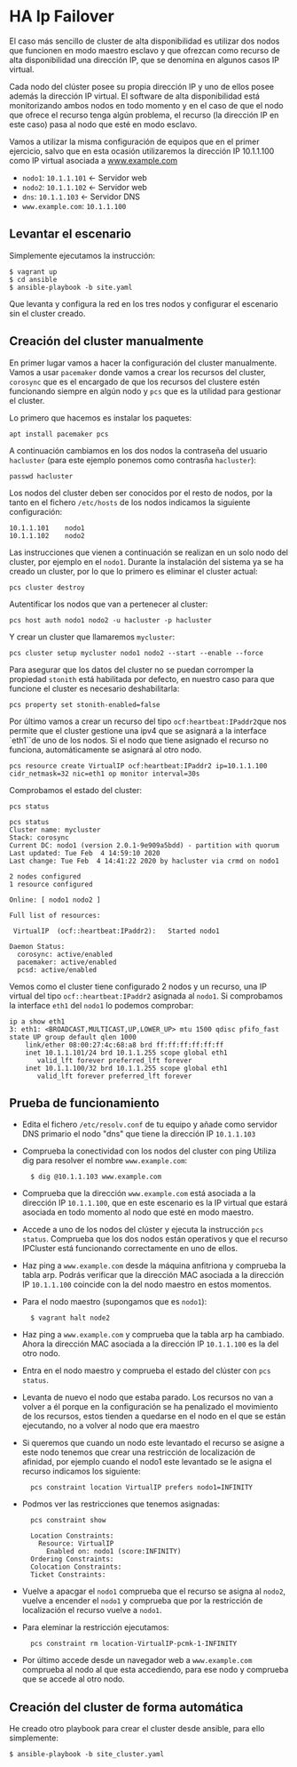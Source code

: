 # HA Ip Failover

El caso más sencillo de cluster de alta disponibilidad es utilizar dos nodos que funcionen en modo maestro esclavo y que ofrezcan como recurso de alta disponibilidad una dirección IP, que se denomina en algunos casos IP virtual.

Cada nodo del clúster posee su propia dirección IP y uno de ellos posee además la dirección IP virtual. El software de alta disponibilidad está monitorizando ambos nodos en todo momento y en el caso de que el nodo que ofrece el recurso tenga algún problema, el recurso (la dirección IP en este caso) pasa al nodo que esté en modo esclavo.

Vamos a utilizar la misma configuración de equipos que en el primer ejercicio, salvo que en esta ocasión utilizaremos la dirección IP 10.1.1.100 como IP virtual asociada a www.example.com

* `nodo1`: `10.1.1.101` <- Servidor web
* `nodo2`: `10.1.1.102` <- Servidor web
* `dns`: `10.1.1.103` <- Servidor DNS
* `www.example.com`: `10.1.1.100`

## Levantar el escenario

Simplemente ejecutamos la instrucción:

    $ vagrant up
    $ cd ansible
    $ ansible-playbook -b site.yaml

Que levanta y configura la red en los tres nodos y configurar el escenario sin el cluster creado.

## Creación del cluster manualmente

En primer lugar vamos a hacer la configuración del cluster manualmente. Vamos a usar `pacemaker` donde vamos a crear los recursos del cluster, `corosync` que es el encargado de que los recursos del clustere estén funcionando siempre en algún nodo y `pcs` que es la utilidad para gestionar el cluster.

Lo primero que hacemos es instalar los paquetes:

    apt install pacemaker pcs

A continuación cambiamos en los dos nodos la contraseña del usuario `hacluster` (para este ejemplo ponemos como contrasña `hacluster`):

    passwd hacluster

Los nodos del cluster deben ser conocidos por el resto de nodos, por la tanto en el fichero `/etc/hosts` de los nodos indicamos la siguiente configuración:

    10.1.1.101    nodo1
    10.1.1.102    nodo2

Las instrucciones que vienen a continuación se realizan en un solo nodo del cluster, por ejemplo en el `nodo1`. 
Durante la instalación del sistema ya se ha creado un cluster, por lo que lo primero es eliminar el cluster actual:

    pcs cluster destroy

Autentificar los nodos que van a pertenecer al cluster:

    pcs host auth nodo1 nodo2 -u hacluster -p hacluster

Y crear un cluster que llamaremos `mycluster`:

    pcs cluster setup mycluster nodo1 nodo2 --start --enable --force

Para asegurar que los datos del cluster no se puedan corromper la propiedad `stonith` está habilitada por defecto, en nuestro caso para que funcione el cluster es necesario deshabilitarla:

    pcs property set stonith-enabled=false

Por último vamos a crear un recurso del tipo `ocf:heartbeat:IPaddr2`que nos permite que el cluster gestione una ipv4 que se asignará a la interface `eth1``de uno de los nodos. Si el nodo que tiene asignado el recurso no funciona, automáticamente se asignará al otro nodo.

    pcs resource create VirtualIP ocf:heartbeat:IPaddr2 ip=10.1.1.100 cidr_netmask=32 nic=eth1 op monitor interval=30s

Comprobamos el estado del cluster:

    pcs status

    pcs status
    Cluster name: mycluster
    Stack: corosync
    Current DC: nodo1 (version 2.0.1-9e909a5bdd) - partition with quorum
    Last updated: Tue Feb  4 14:59:10 2020
    Last change: Tue Feb  4 14:41:22 2020 by hacluster via crmd on nodo1

    2 nodes configured
    1 resource configured

    Online: [ nodo1 nodo2 ]

    Full list of resources:

     VirtualIP	(ocf::heartbeat:IPaddr2):	Started nodo1

    Daemon Status:
      corosync: active/enabled
      pacemaker: active/enabled
      pcsd: active/enabled

Vemos como el cluster tiene configurado 2 nodos y un recurso, una IP virtual del tipo `ocf::heartbeat:IPaddr2` asignada al `nodo1`.
Si comprobamos la interface `eth1` del `nodo1` lo podemos comprobar:

    ip a show eth1
    3: eth1: <BROADCAST,MULTICAST,UP,LOWER_UP> mtu 1500 qdisc pfifo_fast state UP group default qlen 1000
        link/ether 08:00:27:4c:68:a8 brd ff:ff:ff:ff:ff:ff
        inet 10.1.1.101/24 brd 10.1.1.255 scope global eth1
           valid_lft forever preferred_lft forever
        inet 10.1.1.100/32 brd 10.1.1.255 scope global eth1
           valid_lft forever preferred_lft forever

## Prueba de funcionamiento

* Edita el fichero `/etc/resolv.conf` de tu equipo y añade como servidor DNS primario el nodo "dns" que tiene la dirección IP `10.1.1.103`
* Comprueba la conectividad con los nodos del cluster con ping Utiliza dig para resolver el nombre `www.example.com`:

        $ dig @10.1.1.103 www.example.com

* Comprueba que la dirección `www.example.com` está asociada a la dirección IP `10.1.1.100`, que en este escenario es la IP virtual que estará asociada en todo momento al nodo que esté en modo maestro.
* Accede a uno de los nodos del clúster y ejecuta la instrucción `pcs status`. Comprueba que los dos nodos están operativos y que el recurso
IPCluster está funcionando correctamente en uno de ellos.
* Haz ping a `www.example.com` desde la máquina anfitriona y comprueba la tabla arp. Podrás verificar que la dirección MAC asociada a la dirección IP `10.1.1.100` coincide con la del nodo maestro en estos momentos.
* Para el nodo maestro (supongamos que es `nodo1`):

        $ vagrant halt node2

* Haz ping a `www.example.com` y comprueba que la tabla arp ha cambiado. Ahora la dirección MAC asociada a la dirección IP `10.1.1.100` es la del otro nodo.
* Entra en el nodo maestro y comprueba el estado del clúster con `pcs status`.
* Levanta de nuevo el nodo que estaba parado. Los recursos no van a volver a él porque en la configuración se ha penalizado el movimiento de los recursos, estos tienden a quedarse en el nodo en el que se están ejecutando, no a volver al nodo que era maestro
* Si queremos que cuando un nodo este levantado el recurso se asigne a este nodo tenemos que crear una restricción de localización de afinidad, por ejemplo cuando el nodo1 este levantado se le asigna el recurso indicamos los siguiente:

        pcs constraint location VirtualIP prefers nodo1=INFINITY

* Podmos ver las restricciones que tenemos asignadas:

        pcs constraint show
        
        Location Constraints:
          Resource: VirtualIP
            Enabled on: nodo1 (score:INFINITY)
        Ordering Constraints:
        Colocation Constraints:
        Ticket Constraints:

* Vuelve a apacgar el `nodo1` comprueba que el recurso se asigna al `nodo2`, vuelve a encender el `nodo1` y comprueba que por la restricción de localización el recurso vuelve a `nodo1`.

* Para eleminar la restricción ejecutamos:

        pcs constraint rm location-VirtualIP-pcmk-1-INFINITY

* Por último accede desde un navegador web a `www.example.com` comprueba al nodo al que esta accediendo, para ese nodo y comprueba que se accede al otro nodo.

## Creación del cluster de forma automática

He creado otro playbook para crear el cluster desde ansible, para ello simplemente:

    $ ansible-playbook -b site_cluster.yaml